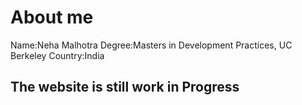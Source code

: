 # About me
Name:Neha Malhotra 
Degree:Masters in Development Practices, UC Berkeley
Country:India

## The website is still work in Progress
